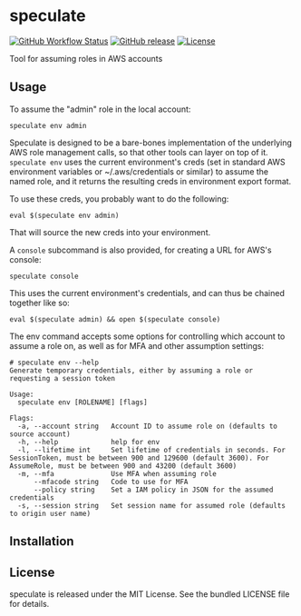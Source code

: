 speculate
=========

[![GitHub Workflow Status](https://img.shields.io/actions/github/workflow/status/akerl/speculate/build.yml?branch=main)](https://github.com/akerl/speculate/actions)
[![GitHub release](https://img.shields.io/github/release/akerl/speculate.svg)](https://github.com/akerl/speculate/releases)
[![License](https://img.shields.io/github/license/akerl/speculate)](https://github.com/akerl/speculate/blob/master/LICENSE)

Tool for assuming roles in AWS accounts

## Usage

To assume the "admin" role in the local account:

```
speculate env admin
```

Speculate is designed to be a bare-bones implementation of the underlying AWS role management calls, so that other tools can layer on top of it. `speculate env` uses the current environment's creds (set in standard AWS environment variables or ~/.aws/credentials or similar) to assume the named role, and it returns the resulting creds in environment export format.

To use these creds, you probably want to do the following:

```
eval $(speculate env admin)
```

That will source the new creds into your environment.

A `console` subcommand is also provided, for creating a URL for AWS's console:

```
speculate console
```

This uses the current environment's credentials, and can thus be chained together like so:

```
eval $(speculate admin) && open $(speculate console)
```

The env command accepts some options for controlling which account to assume a role on, as well as for MFA and other assumption settings:

```
# speculate env --help
Generate temporary credentials, either by assuming a role or requesting a session token

Usage:
  speculate env [ROLENAME] [flags]

Flags:
  -a, --account string   Account ID to assume role on (defaults to source account)
  -h, --help             help for env
  -l, --lifetime int     Set lifetime of credentials in seconds. For SessionToken, must be between 900 and 129600 (default 3600). For AssumeRole, must be between 900 and 43200 (default 3600)
  -m, --mfa              Use MFA when assuming role
      --mfacode string   Code to use for MFA
      --policy string    Set a IAM policy in JSON for the assumed credentials
  -s, --session string   Set session name for assumed role (defaults to origin user name)
```

## Installation

## License

speculate is released under the MIT License. See the bundled LICENSE file for details.
